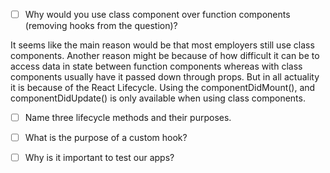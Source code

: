 - [ ] Why would you use class component over function components (removing hooks from the question)?

It seems like the main reason would be that most employers still use class components. Another reason might be because of how difficult it can be to access data in state between function components whereas with class components usually have it passed down through props.
But in all actuality it is because of the React Lifecycle. Using the componentDidMount(), and componentDidUpdate() is only available when using class components.


- [ ] Name three lifecycle methods and their purposes.


- [ ] What is the purpose of a custom hook?


- [ ] Why is it important to test our apps?

